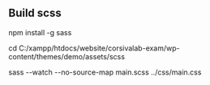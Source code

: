 ## Build scss
npm install -g sass

cd C:/xampp/htdocs/website/corsivalab-exam/wp-content/themes/demo/assets/scss

sass --watch --no-source-map main.scss ../css/main.css